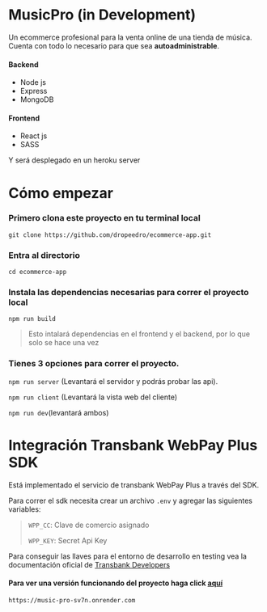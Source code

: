 # MusicPro (in Development)

Un ecommerce profesional para la venta online de una tienda de música. Cuenta con todo lo necesario para que sea **autoadministrable**. 

#### Backend	 
- Node js
- Express
- MongoDB
#### Frontend
- React js
- SASS

Y será desplegado en un heroku server
# Cómo empezar
### Primero clona este proyecto en tu terminal local
`git clone https://github.com/dropeedro/ecommerce-app.git`
### Entra al directorio
`cd ecommerce-app`
### Instala las dependencias necesarias para correr el proyecto local
`npm run build`
> Esto intalará dependencias en el frontend y el backend, por lo que solo se hace una vez
### Tienes 3 opciones para correr el proyecto.
`npm run server` (Levantará el servidor y podrás probar las api).

`npm run client` (Levantará la vista web del cliente)

`npm run dev`(levantará ambos)

# Integración Transbank WebPay Plus SDK

Está implementado el servicio de transbank WebPay Plus a través del SDK.

Para correr el sdk necesita crear un archivo `.env` y agregar las siguientes variables:

>`WPP_CC`: Clave de comercio asignado
>
>`WPP_KEY`: Secret Api Key 

Para conseguir las llaves para el entorno de desarrollo en testing vea la documentación oficial de [Transbank Developers](https://www.transbankdevelopers.cl/producto/webpay#webpay-plus)

#### Para ver una versión funcionando del proyecto haga click [aquí](https://music-pro-sv7n.onrender.com) 
`https://music-pro-sv7n.onrender.com`